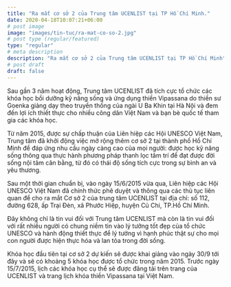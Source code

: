 ```yaml
---
title: "Ra mắt cơ sở 2 của Trung tâm UCENLIST tại TP Hồ Chí Minh."
date: 2020-04-18T10:07:21+06:00
# post image
image: "images/tin-tuc/ra-mat-co-so-2.jpg"
# post type (regular/featured)
type: "regular"
# meta description
description: "Ra mắt cơ sở 2 của Trung tâm UCENLIST tại TP Hồ Chí Minh"
# post draft
draft: false
---
```



Sau gần 3 năm hoạt động, Trung tâm UCENLIST đã tích cực tổ chức các khóa học bồi dưỡng kỹ năng sống và ứng dụng thiền Vipassana do thiền sư Goenka giảng dạy theo truyền thống của ngài U Ba Khin tại Hà Nội và đem đến lợi ích thiết thực cho nhiều công dân Việt Nam và bạn bè quốc tế tham gia các khóa học.

Từ năm 2015, được sự chấp thuận của Liên hiệp các Hội UNESCO Việt Nam, Trung tâm đã khởi động việc mở rộng thêm cơ sở 2 tại thành phố Hồ Chí Minh để đáp ứng nhu cầu ngày càng cao của mọi người: được học kỹ năng sống thông qua thực hành phương pháp thanh lọc tâm trí để đạt được đời sống nội tâm cân bằng, từ đó có thái độ sống tích cực trong sự bình an và yêu thương.

Sau một thời gian chuẩn bị, vào ngày 15/6/2015 vừa qua, Liên hiệp các Hội UNESCO Việt Nam đã chính thức phê duyệt và thông qua các thủ tục liên quan để cho ra mắt Cơ sở 2 của trung tâm UCENLIST tại địa chỉ: số 112, đường 628, ấp Trại Đèn, xã Phước Hiệp, huyện Củ Chi, TP.Hồ Chí Minh.

Đây không chỉ là tin vui đối với Trung tâm UCENLIST mà còn là tin vui đối với rất nhiều người có chung niềm tin vào lý tưởng tốt đẹp của tổ chức UNESCO và hành động thiết thực để lý tưởng vì hạnh phúc thật sự cho mọi con người được hiện thực hóa và lan tỏa trong đời sống.

Khóa học đầu tiên tại cơ sở 2 dự kiến sẽ được khai giảng vào ngày 30/9 tới đây và sẽ có khoảng 5 khóa học được tổ chức trong năm 2015. Trước ngày 15/7/2015, lịch các khóa học cụ thể sẽ được đăng tải trên trang của UCENLIST và trang lịch khóa thiền Vipassana tại Việt Nam.